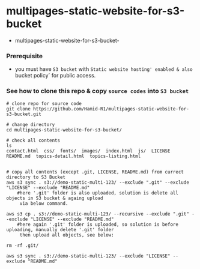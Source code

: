 # multipages-static-website-for-s3-bucket
- multipages-static-website-for-s3-bucket-


### Prerequisite
- you must have `S3 bucket` with `Static website hosting' enabled & also `bucket policy` for public access.

### See how to clone this repo & copy `source codes` into `S3 bucket`
```
# clone repo for source code
git clone https://github.com/Hamid-R1/multipages-static-website-for-s3-bucket.git

# change directory
cd multipages-static-website-for-s3-bucket/

# check all contents
ls
contact.html  css/  fonts/  images/  index.html  js/  LICENSE  README.md  topics-detail.html  topics-listing.html


# copy all contents (except .git, LICENSE, README.md) from currect directory to S3 Bucket
aws s3 sync . s3://demo-static-multi-123/ --exclude ".git" --exclude "LICENSE" --exclude "README.md"
	#here '.git' folder is also uploaded, solution is delete all objects in S3 bucket & againg upload
	 via below command.

aws s3 cp . s3://demo-static-multi-123/ --recursive --exclude ".git" --exclude "LICENSE" --exclude "README.md"
	#here again '.git' folder is uploaded, so solution is before uploading, manually delete '.git' folder
	 then upload all objects, see below:

rm -rf .git/

aws s3 sync . s3://demo-static-multi-123/ --exclude "LICENSE" --exclude "README.md"
```

